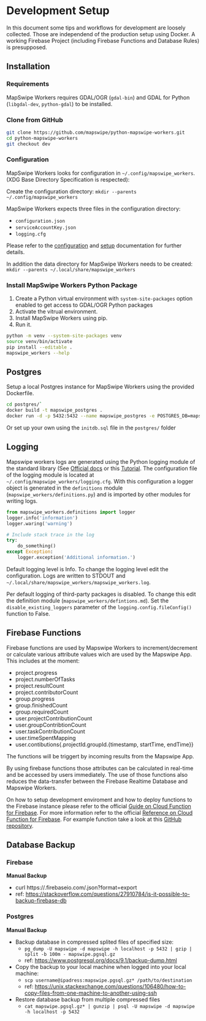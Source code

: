 # Development Setup

In this document some tips and workflows for development are loosely collected. Those are independend of the production setup using Docker. A working Firebase Project (including Firebase Functions and Database Rules) is presupposed.


## Installation

### Requirements

MapSwipe Workers requires GDAL/OGR (`gdal-bin`) and GDAL for Python (`libgdal-dev`, `python-gdal`) to be installed.


### Clone from GitHub

```bash
git clone https://github.com/mapswipe/python-mapswipe-workers.git
cd python-mapswipe-workers
git checkout dev
```


### Configuration

MapSwipe Workers looks for configuration in `~/.config/mapswipe_workers`. (XDG Base Directory Specification is respected):

Create the configuration directory:
`mkdir --parents ~/.config/mapswipe_workers`

MapSwipe Workers expects three files in the configuration directory:
- `configuration.json`
- `serviceAccountKey.json`
- `logging.cfg`

Please refer to the [configuration](configuration.md) and [setup](setup.md) documentation for further details.

In addition the data directory for MapSwipe Workers needs to be created:
`mkdir --parents ~/.local/share/mapswipe_workers`


### Install MapSwipe Workers Python Package

1. Create a Python virtual environment with `system-site-packages` option enabled to get access to GDAL/OGR Python packages
2. Activate the vitrual environment.
3. Install MapSwipe Workers using pip.
4. Run it.

```bash
python -m venv --system-site-packages venv
source venv/bin/activate
pip install --editable .
mapswipe_workers --help
```


## Postgres

Setup a local Postgres instance for MapSwipe Workers using the provided Dockerfile.

```bash
cd postgres/`
docker build -t mapswipe_postgres .
docker run -d -p 5432:5432 --name mapswipe_postgres -e POSTGRES_DB=mapswipe -e POSTGRES_USER=mapswipe_workers -e POSTGRES_PASSWORD=your_password mapswipe_postgres
```

Or set up your own using the `initdb.sql` file in the `postgres/` folder


## Logging

Mapswipe workers logs are generated using the Python logging module of the standard library (See [Official docs](https://docs.python.org/3/library/logging.html) or this [Tutorial](https://realpython.com/python-logging/#the-logging-module). The configuration file of the logging module is located at `~/.config/mapswipe_workers/logging.cfg`. With this configuration a logger object is generated in the `definitions` module (`mapswipe_workers/definitions.py`) and is imported by other modules for writing logs.

```python
from mapswipe_workers.definitions import logger
logger.info('information')
logger.waring('warning')

# Include stack trace in the log
try:
    do_something()
except Exception:
    logger.exception('Additional information.')
```

Default logging level is Info. To change the logging level edit the configuration. Logs are written to STDOUT and `~/.local/share/mapswipe_workers/mapswipe_workers.log`.

Per default logging of third-party packages is disabled. To change this edit the definition module (`mapswipe_workers/defintions.md`). Set the `disable_existing_loggers` parameter of the `logging.config.fileConfig()` function to False.


## Firebase Functions

Firebase functions are used by Mapswipe Workers to increment/decrement or calculate various attribute values wich are used by the Mapswipe App. This includes at the moment:
- project.progress
- project.numberOfTasks
- project.resultCount
- project.contributorCount
- group.progress
- group.finishedCount
- group.requiredCount
- user.projectContributionCount
- user.groupContribtionCount
- user.taskContributionCount
- user.timeSpentMapping
- user.contibutions{.projectId.groupId.{timestamp, startTime, endTime}}

The functions will be triggert by incoming results from the Mapswipe App.

By using firebase functions those attributes can be calculated in real-time and be accessed by users immediately. The use of those functions also reduces the data-transfer between the Firebase Realtime Database and Mapswipe Workers.

On how to setup development enviroment and how to deploy functions to the Firebase instance please refer to the official [Guide on Cloud Function for Firebase](https://firebase.google.com/docs/functions/get-started).
For more information refer to the official [Reference on Cloud Function for Firebase](https://firebase.google.com/docs/reference/functions/). For example function take a look at this [GitHub repository](https://github.com/firebase/functions-samples).


## Database Backup

### Firebase

**Manual Backup**
- curl https://<instance>.firebaseio.com/.json?format=export
- ref: https://stackoverflow.com/questions/27910784/is-it-possible-to-backup-firebase-db


### Postgres

**Manual Backup**
- Backup database in compressed splited files of specified size:
    - `pg_dump -U mapswipe -d mapswipe -h localhost -p 5432 | gzip | split -b 100m - mapswipe.pgsql.gz`
    - ref: https://www.postgresql.org/docs/9.1/backup-dump.html
- Copy the backup to your local machine when logged into your local machine:
    - `scp username@ipadress:mapswipe.pgsql.gz* /path/to/destination`
    - ref: https://unix.stackexchange.com/questions/106480/how-to-copy-files-from-one-machine-to-another-using-ssh
- Restore database backup from multiple compressed files
    - `cat mapswipe.pgsql.gz* | gunzip | psql -U mapswipe -d mapswipe -h localhost -p 5432`
